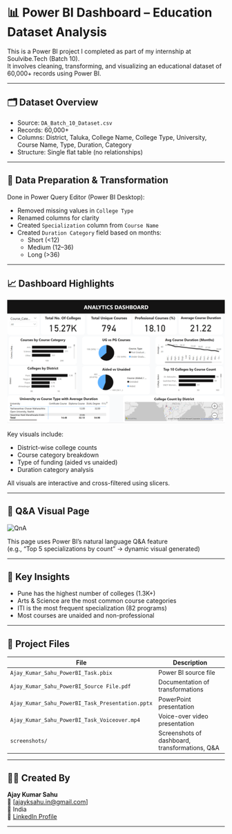# 📊 Power BI Dashboard – Education Dataset Analysis

This is a Power BI project I completed as part of my internship at Soulvibe.Tech (Batch 10).  
It involves cleaning, transforming, and visualizing an educational dataset of 60,000+ records using Power BI.

---

## 🗂️ Dataset Overview
- Source: `DA_Batch_10_Dataset.csv`
- Records: 60,000+
- Columns: District, Taluka, College Name, College Type, University, Course Name, Type, Duration, Category
- Structure: Single flat table (no relationships)

---

## 🔧 Data Preparation & Transformation

Done in Power Query Editor (Power BI Desktop):
- Removed missing values in `College Type`
- Renamed columns for clarity
- Created `Specialization` column from `Course Name`
- Created `Duration Category` field based on months:
  - Short (<12)
  - Medium (12–36)
  - Long (>36)

---

## 📈 Dashboard Highlights

![Dashboard](screenshots/dashboard.png)

Key visuals include:
- District-wise college counts
- Course category breakdown
- Type of funding (aided vs unaided)
- Duration category analysis

All visuals are interactive and cross-filtered using slicers.

---

## 🤖 Q&A Visual Page

![QnA](screenshots/qna.png)

This page uses Power BI’s natural language Q&A feature  
(e.g., “Top 5 specializations by count” → dynamic visual generated)

---

## 🧠 Key Insights

- Pune has the highest number of colleges (1.3K+)
- Arts & Science are the most common course categories
- ITI is the most frequent specialization (82 programs)
- Most courses are unaided and non-professional

---

## 📁 Project Files

| File | Description |
|------|-------------|
| `Ajay_Kumar_Sahu_PowerBI_Task.pbix` | Power BI source file |
| `Ajay_Kumar_Sahu_PowerBI_Source File.pdf` | Documentation of transformations |
| `Ajay_Kumar_Sahu_PowerBI_Task_Presentation.pptx` | PowerPoint presentation |
| `Ajay_Kumar_Sahu_PowerBI_Task_Voiceover.mp4` | Voice-over video presentation |
| `screenshots/` | Screenshots of dashboard, transformations, Q&A |

---

## 👨‍💻 Created By

**Ajay Kumar Sahu**  
📧 [ajayksahu.in@gmail.com]  
📍 India  
🔗 [LinkedIn Profile](https://www.linkedin.com/in/17-ajay)

---
